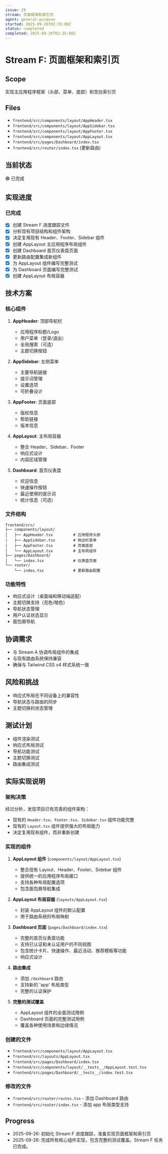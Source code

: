 ```yaml
---
issue: 29
stream: 页面框架和索引页
agent: general-purpose
started: 2025-09-26T02:35:00Z
status: completed
completed: 2025-09-26T02:35:00Z
---
```


# Stream F: 页面框架和索引页

## Scope
实现主应用程序框架（头部、菜单、底部）和空白索引页

## Files
- `frontend/src/components/layout/AppHeader.tsx`
- `frontend/src/components/layout/AppSidebar.tsx`
- `frontend/src/components/layout/AppFooter.tsx`
- `frontend/src/components/layout/AppLayout.tsx`
- `frontend/src/pages/Dashboard/index.tsx`
- `frontend/src/router/index.tsx` (更新路由)

## 当前状态
🟢 已完成

## 实现进度

### 已完成
- [x] 创建 Stream F 进度跟踪文件
- [x] 分析现有项目结构和组件架构
- [x] 决定复用现有 Header、Footer、Sidebar 组件
- [x] 创建 AppLayout 主应用程序布局组件
- [x] 创建 Dashboard 首页仪表盘页面
- [x] 更新路由配置集成新组件
- [x] 为 AppLayout 组件编写完整测试
- [x] 为 Dashboard 页面编写完整测试
- [x] 创建 AppLayout 布局容器

## 技术方案

### 核心组件

1. **AppHeader**: 顶部导航栏
   - 应用程序标题/Logo
   - 用户菜单（登录/退出）
   - 全局搜索（可选）
   - 主题切换按钮

2. **AppSidebar**: 左侧菜单
   - 主要导航链接
   - 提示词管理
   - 设置选项
   - 可折叠设计

3. **AppFooter**: 页面底部
   - 版权信息
   - 帮助链接
   - 版本信息

4. **AppLayout**: 主布局容器
   - 整合 Header、Sidebar、Footer
   - 响应式设计
   - 内容区域管理

5. **Dashboard**: 首页仪表盘
   - 欢迎信息
   - 快速操作按钮
   - 最近使用的提示词
   - 统计信息（可选）

### 文件结构
```
frontend/src/
├── components/layout/
│   ├── AppHeader.tsx         # 应用程序头部
│   ├── AppSidebar.tsx        # 侧边栏菜单
│   ├── AppFooter.tsx         # 页面底部
│   └── AppLayout.tsx         # 主布局组件
├── pages/Dashboard/
│   └── index.tsx             # 仪表盘页面
└── router/
    └── index.tsx             # 更新路由配置
```

### 功能特性
- 响应式设计（桌面端和移动端适配）
- 主题切换支持（亮色/暗色）
- 导航状态管理
- 用户认证状态显示
- 面包屑导航

## 协调需求
- 与 Stream A 协调布局组件的集成
- 与现有路由系统保持兼容
- 确保与 Tailwind CSS v4 样式系统一致

## 风险和挑战
- 响应式布局在不同设备上的兼容性
- 导航状态与路由的同步
- 主题切换的状态管理

## 测试计划
- 组件渲染测试
- 响应式布局测试
- 导航功能测试
- 主题切换测试
- 路由集成测试

## 实际实现说明

### 架构决策
经过分析，发现项目已有完善的组件架构：
- 现有的 `Header.tsx`、`Footer.tsx`、`Sidebar.tsx` 组件功能完整
- 现有的 `Layout.tsx` 组件提供强大的布局能力
- 决定复用现有组件，而非重新创建

### 实现的组件

1. **AppLayout 组件** (`components/layout/AppLayout.tsx`)
   - 整合现有 Layout、Header、Footer、Sidebar 组件
   - 提供统一的应用程序布局接口
   - 支持各种布局配置选项
   - 包含面包屑导航集成

2. **AppLayout 布局容器** (`layouts/AppLayout.tsx`)
   - 封装 AppLayout 组件的默认配置
   - 用于路由系统的布局映射

3. **Dashboard 页面** (`pages/Dashboard/index.tsx`)
   - 完整的首页仪表盘功能
   - 支持已认证和未认证用户的不同视图
   - 包含统计卡片、快速操作、最近活动、推荐模板等功能
   - 响应式设计

4. **路由集成**
   - 添加 `/dashboard` 路由
   - 支持新的 'app' 布局类型
   - 完整的认证保护

5. **完整的测试覆盖**
   - AppLayout 组件的全面测试用例
   - Dashboard 页面的完整测试用例
   - 覆盖各种使用场景和边缘情况

### 创建的文件
- `frontend/src/components/layout/AppLayout.tsx`
- `frontend/src/layouts/AppLayout.tsx`
- `frontend/src/pages/Dashboard/index.tsx`
- `frontend/src/components/layout/__tests__/AppLayout.test.tsx`
- `frontend/src/pages/Dashboard/__tests__/index.test.tsx`

### 修改的文件
- `frontend/src/router/routes.tsx` - 添加 Dashboard 路由
- `frontend/src/router/index.tsx` - 添加 app 布局类型支持

## Progress
- 2025-09-26: 初始化 Stream F 进度跟踪，准备实现页面框架和索引页
- 2025-09-26: 完成所有核心组件实现，包含完整的测试覆盖。Stream F 任务已完成。